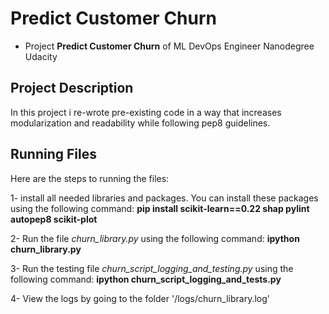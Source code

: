 # Predict Customer Churn

- Project **Predict Customer Churn** of ML DevOps Engineer Nanodegree Udacity

## Project Description
In this project i re-wrote pre-existing code in a way that increases modularization and readability while following pep8 guidelines.

## Running Files
Here are the steps to running the files:

1- install all needed libraries and packages. 
You can install these packages using the following command:
    **pip install scikit-learn==0.22 shap pylint autopep8 scikit-plot**

2- Run the file *churn_library.py* using the following command:
    **ipython churn_library.py**

3- Run the testing file *churn_script_logging_and_testing.py* using the following command:
    **ipython churn_script_logging_and_tests.py**
    
4- View the logs by going to the folder '/logs/churn_library.log' 